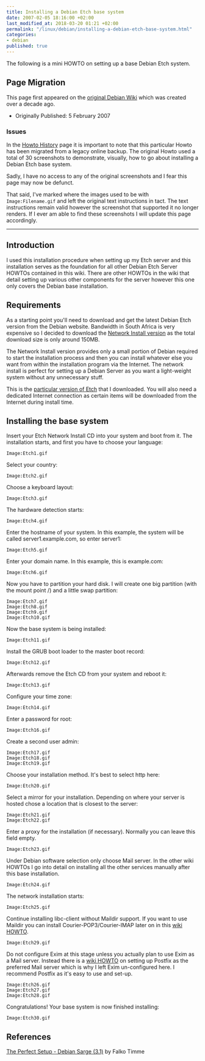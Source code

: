```yaml
---
title: Installing a Debian Etch base system
date: 2007-02-05 18:16:00 +02:00
last_modified_at: 2018-03-20 01:21 +02:00
permalink: "/linux/debian/installing-a-debian-etch-base-system.html"
categories:
- debian
published: true
---
```


The following is a mini HOWTO on setting up a base Debian Etch system.

## Page Migration
This page first appeared on the [original Debian Wiki][history] which was created over a decade ago.

 - Originally Published: 5 February 2007

### Issues
In the [Howto History][history] page it is important to note that this particular Howto has been migrated from a legacy online backup. The original Howto used a total of 30 screenshots to demonstrate, visually, how to go about installing a Debian Etch base system. 

Sadly, I have no access to any of the original screenshots and I fear this page may now be defunct. 

That said, I've marked where the images used to be with `Image:Filename.gif` and left the original text instructions in tact. The text instructions remain valid however the screenshot that supported it no longer renders. If I ever am able to find these screenshots I will update this page accordingly. 

---

## Introduction
I used this installation procedure when setting up my Etch server and this installation serves as the foundation for all other Debian Etch Server HOWTOs contained in this wiki. There are other HOWTOs in the wiki that detail setting up various other components for the server however this one only covers the Debian base installation.

## Requirements
As a starting point you'll need to download and get the latest Debian Etch version from the Debian website. Bandwidth in South Africa is very expensive so I decided to download the [Network Install version][network-install] as the total download size is only around 150MB. 

The Network Install version provides only a small portion of Debian required to start the installation process and then you can install whatever else you want from within the installation program via the Internet. The network install is perfect for setting up a Debian Server as you want a light-weight system without any unnecessary stuff.

This is the [particular version of Etch][etch-download] that I downloaded.
You will also need a dedicated Internet connection as certain items will be downloaded from the Internet during install time.

## Installing the base system
Insert your Etch Network Install CD into your system and boot from it. The installation starts, and first you have to choose your language:

`Image:Etch1.gif`

Select your country:

`Image:Etch2.gif`

Choose a keyboard layout:

`Image:Etch3.gif`

The hardware detection starts:

`Image:Etch4.gif`

Enter the hostname of your system. In this example, the system will be called server1.example.com, so enter server1:

`Image:Etch5.gif`

Enter your domain name. In this example, this is example.com:

`Image:Etch6.gif`

Now you have to partition your hard disk. I will create one big partition (with the mount point /) and a little swap partition:

`Image:Etch7.gif`   
`Image:Etch8.gif`   
`Image:Etch9.gif`   
`Image:Etch10.gif`   

Now the base system is being installed:

`Image:Etch11.gif`

Install the GRUB boot loader to the master boot record:

`Image:Etch12.gif`

Afterwards remove the Etch CD from your system and reboot it:

`Image:Etch13.gif`

Configure your time zone:

`Image:Etch14.gif`

Enter a password for root:

`Image:Etch16.gif`

Create a second user admin:

`Image:Etch17.gif`   
`Image:Etch18.gif`   
`Image:Etch19.gif`   


Choose your installation method. It's best to select http here:

`Image:Etch20.gif`

Select a mirror for your installation. Depending on where your server is hosted chose a location that is closest to the server:

`Image:Etch21.gif`   
`Image:Etch22.gif`   

Enter a proxy for the installation (if necessary). Normally you can leave this field empty.

`Image:Etch23.gif`

Under Debian software selection only choose Mail server. In the other wiki HOWTOs I go into detail on installing all the other services manually after this base installation.

`Image:Etch24.gif`

The network installation starts:

`Image:Etch25.gif`

Continue installing libc-client without Maildir support. If you want to use Maildir you can install Courier-POP3/Courier-IMAP later on in this [wiki HOWTO][postfix-url].

`Image:Etch29.gif`

Do not configure Exim at this stage unless you actually plan to use Exim as a Mail server. Instead there is a [wiki HOWTO][postfix-url] on setting up Postfix as the preferred Mail server which is why I left Exim un-configured here. I recommend Postfix as it's easy to use and set-up.

`Image:Etch26.gif`   
`Image:Etch27.gif`   
`Image:Etch28.gif`   

Congratulations! Your base system is now finished installing:

`Image:Etch30.gif`

## References
[The Perfect Setup - Debian Sarge (3.1)][falko-setup] by Falko Timme

[network-install]: http://www.debian.com/distrib/netinst
[etch-download]: http://cdimage.debian.org/cdimage/etch_di_rc1/i386/iso-cd/debian-testing-i386-netinst.iso
[history]: /howto-history/
[falko-setup]: http://www.howtoforge.com/perfect_setup_debian_sarge
[postfix-url]: //
